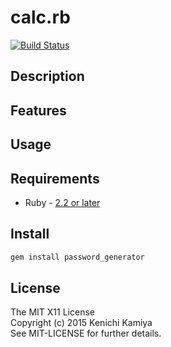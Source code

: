 calc.rb
=======================

[![Build Status](https://secure.travis-ci.org/kachick/calc.rb.png)](http://travis-ci.org/kachick/calc.rb)

Description
-----------



Features
--------


Usage
-----


Requirements
-------------

* Ruby - [2.2 or later](http://travis-ci.org/#!/kachick/calc.rb)

Install
-------

```bash
gem install password_generator
```

License
--------

The MIT X11 License  
Copyright (c) 2015 Kenichi Kamiya  
See MIT-LICENSE for further details.

